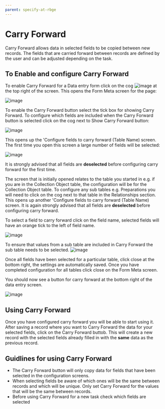 ```yaml
---
parent: specify-at-rbge
---
```


# Carry Forward

Carry Forward allows data in selected fields to be copied between new records. The fields that are carried forward between records are defined by the user and can be adjusted depending on the task. 

## To Enable and configure Carry Forward

To enable Carry Forward for a Data entry form click on the cog ![image](https://user-images.githubusercontent.com/8155743/234029614-4b3ca9be-7f38-43d6-9880-ba423baee7d6.png) at the top right of the screen. This opens the Form Meta screen for the page:

![image](https://user-images.githubusercontent.com/8155743/234030501-e7170570-6a35-4eba-824a-b2249e64600d.png)

To enable the Carry Forward button select the tick box for showing Carry Forward. To configure which fields are included when the Carry Forward button is selected click on the cog next to Show Carry Forward button:

![image](https://user-images.githubusercontent.com/8155743/234031104-131d3a0f-524b-41c7-86b9-f4daef0e8a63.png)

This opens up the 'Configure fields to carry forward (Table Name) screen. The first time you open this screen a large number of fields will be selected:

![image](https://user-images.githubusercontent.com/8155743/234031587-c1420da5-27a2-42b3-bfed-e6326e666c8f.png)

It is strongly advised that all fields are **deselected** before configuring carry forward for the first time. 

The screen that is initially opened relates to the table you started in e.g. if you are in the Collection Object table, the configuration will be for the Collection Object table. To configure any sub tables e.g. Preparations you will need to click on the cog next to that table in the Relationships section. This opens up another 'Configure fields to carry forward (Table Name) screen. It is again strongly advised that all fields are **deselected** before configuring carry forward.

To select a field to carry forward click on the field name, selected fields will have an orange tick to the left of field name.

![image](https://user-images.githubusercontent.com/8155743/234042154-b0a7e21b-6511-4c16-9c16-f41151b80fc0.png)

To ensure that values from a sub table are included in Carry Forward the sub table needs to be selected. 
![image](https://user-images.githubusercontent.com/8155743/234042271-2f37d7f7-96e6-4be4-b793-4c1bd10c9c95.png)

Once all fields have been selected for a particular table, click close at the bottom right, the settings are automatically saved. Once you have completed configuration for all tables click close on the Form Meta screen. 

You should now see a button for carry forward at the bottom right of the data entry screen.

![image](https://user-images.githubusercontent.com/8155743/234039432-bad49a5d-03b1-4c84-846b-9c982d24d676.png)

## Using Carry Forward

Once you have configured carry forward you will be able to start using it. After saving a record where you want to Carry Forward the data  for your selected fields, click on the Carry Forward buttob. This will create a new record with the selected fields already filled in with the **same** data as the previous record.

## Guidlines for using Carry Forward

- The Carry Forward button will only copy data for fields that have been selected in the configuration screens. 
- When selecting fields be aware of which ones will be the same between records and which will be unique. Only set Carry Forward for the values that will be the same between records.
- Before using Carry Forward for a new task check which fields are selected

